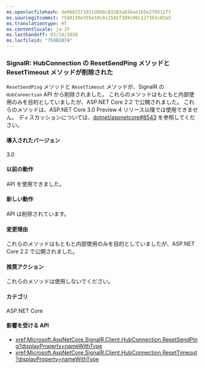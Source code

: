 ```yaml
---
ms.openlocfilehash: de06825f1031d05bc83183a83bae165e2f9512ff
ms.sourcegitcommit: 7588136e355e10cbc2582f389c90c127363c02a5
ms.translationtype: HT
ms.contentlocale: ja-JP
ms.lasthandoff: 03/14/2020
ms.locfileid: "75901874"
---
```

### <a name="signalr-hubconnection-resetsendping-and-resettimeout-methods-removed"></a>SignalR: HubConnection の ResetSendPing メソッドと ResetTimeout メソッドが削除された

`ResetSendPing` メソッドと `ResetTimeout` メソッドが、SignalR の `HubConnection` API から削除されました。 これらのメソッドはもともと内部使用のみを目的としていましたが、ASP.NET Core 2.2 で公開されました。 これらのメソッドは、ASP.NET Core 3.0 Preview 4 リリース以降では使用できません。 ディスカッションについては、[dotnet/aspnetcore#8543](https://github.com/dotnet/aspnetcore/issues/8543) を参照してください。

#### <a name="version-introduced"></a>導入されたバージョン

3.0

#### <a name="old-behavior"></a>以前の動作

API を使用できました。

#### <a name="new-behavior"></a>新しい動作

API は削除されています。

#### <a name="reason-for-change"></a>変更理由

これらのメソッドはもともと内部使用のみを目的としていましたが、ASP.NET Core 2.2 で公開されました。

#### <a name="recommended-action"></a>推奨アクション

これらのメソッドは使用しないでください。

#### <a name="category"></a>カテゴリ

ASP.NET Core

#### <a name="affected-apis"></a>影響を受ける API

- <xref:Microsoft.AspNetCore.SignalR.Client.HubConnection.ResetSendPing?displayProperty=nameWithType>
- <xref:Microsoft.AspNetCore.SignalR.Client.HubConnection.ResetTimeout?displayProperty=nameWithType>

<!--

#### Affected APIs

- `M:Microsoft.AspNetCore.SignalR.Client.HubConnection.ResetSendPing`
- `M:Microsoft.AspNetCore.SignalR.Client.HubConnection.ResetTimeout`

-->
